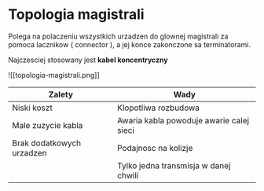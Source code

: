 # Topologia magistrali

Polega na polaczeniu wszystkich urzadzen do glownej magistrali za pomoca lacznikow ( connector ), a jej konce zakonczone sa terminatorami.

Najczesciej stosowany jest <b>kabel koncentryczny</b>

![[topologia-magistrali.png]]

<table>
	<thead>
		<tr>
			<th><b>Zalety</b></th>
			<th><b>Wady</b></th>
		</tr>
	</thead>
	<tbody>
		<tr>
			<td>Niski koszt</td>
			<td>Klopotliwa rozbudowa</td>
		</tr>
		<tr>
			<td>Male zuzycie kabla</td>
			<td>Awaria kabla powoduje awarie calej sieci</td>
		</tr>
		<tr>
			<td>Brak dodatkowych urzadzen</td>
			<td>Podajnosc na kolizje</td>
		</tr>
		<tr>
			<td></td>
			<td>Tylko jedna transmisja w danej chwili</td>
		</tr>
	</tbody>
<table>
	
